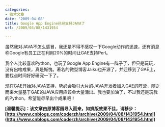 ```yaml
---
categories:
- 技术文章
date: '2009-04-08'
title: Google App Engine已经支持JAVA了
url: /2009/04/08/1431954

---
```



虽然我对JAVA不怎么感冒，我还是不得不感叹一下Google动作的迅速，还有消息称Google有员工正在利用20%的时间让GAE支持Perl。

我个人比较喜欢Python，也玩了Google App Engine有一阵子了，但只是玩玩，没有出啥成果，真是惭愧。著名的微型博客Jaiku也开源了，并迁移到了GAE上，要找点时间好好研究一下了。

现在GAE开始对JAVA支持，势必会吸引大片的JAVA开发者加入GAE的阵营，随之而来大量基于GAE的JAVA应用应该会大量涌出。我也要加油了，不过我还是玩我的Python，希望能尽早出个成果吧！ 

**[温馨提示]：该文章由原博客园导入而来，如排版效果不佳，请移步：[http://www.cnblogs.com/coderzh/archive/2009/04/08/1431954.html](http://www.cnblogs.com/coderzh/archive/2009/04/08/1431954.html)**
